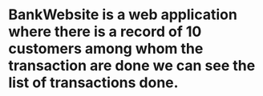 # BankWebsite is a web application where there is a record of 10 customers among whom the transaction are done we can see the list of transactions done.
